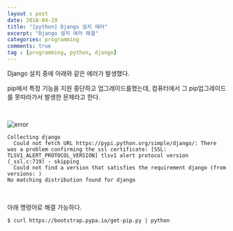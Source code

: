 ```yaml
---
layout : post
date: 2018-04-19
title: "[python] Django 설치 에러"
excerpt: "Django 설치 에러 해결"
categories: programming
comments: true
tag : [programming, python, django]
---
```




Django 설치 중에 아래와 같은 에러가 발생했다. 

pip에서 특정 기능을 지원 중단하고 업그레이드를했는데,  컴퓨터에서 그 pip업그레이드를 못따라가서 발생한 문제라고 한다.

<br>

![error](https://raw.githubusercontent.com/lovesignal/img/master/programming/error/error.png)



```
Collecting django
  Could not fetch URL https://pypi.python.org/simple/django/: There was a problem confirming the ssl certificate: [SSL: TLSV1_ALERT_PROTOCOL_VERSION] tlsv1 alert protocol version (_ssl.c:719) - skipping
  Could not find a version that satisfies the requirement django (from versions: )
No matching distribution found for django
```

<br>

아래 명령어로 해결 가능하다.

```
$ curl https://bootstrap.pypa.io/get-pip.py | python
```